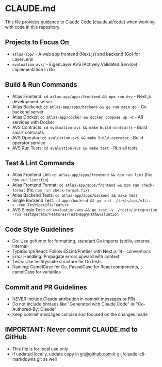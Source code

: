 # CLAUDE.md

This file provides guidance to Claude Code (claude.ai/code) when working with code in this repository.

## Projects to Focus On
- `atlas-app/` - A web app frontend (Next.js) and backend (Go) for LayerLens
- `evaluation-avs/` - EigenLayer AVS (Actively Validated Service) implementation in Go

## Build & Run Commands
- Atlas Frontend: `cd atlas-app/apps/frontend && npm run dev` - Next.js development server
- Atlas Backend: `cd atlas-app/apps/backend && go run main.go` - Go backend server
- Atlas Docker: `cd atlas-app/docker && docker compose up -d` - All services with Docker
- AVS Contracts: `cd evaluation-avs && make build-contracts` - Build smart contracts
- AVS Operator: `cd evaluation-avs && make build-operator` - Build operator service
- AVS Run Tests: `cd evaluation-avs && make test` - Run all tests

## Test & Lint Commands
- Atlas Frontend Lint: `cd atlas-app/apps/frontend && npm run lint` (fix: `npm run lint:fix`)
- Atlas Frontend Format: `cd atlas-app/apps/frontend && npm run check-format` (fix: `npm run check-format:fix`)
- Atlas Backend Tests: `cd atlas-app/apps/backend && make test`
- Single Backend Test: `cd apps/backend && go test ./tests/api/v1/... -v -run TestSpecificFeature`
- AVS Single Test: `cd evaluation-avs && go test -v ./tests/integration -run TestOperatorFeatures/TestHappyPathEvaluation`

## Code Style Guidelines
- Go: Use gofumpt for formatting, standard Go imports (stdlib, external, internal)
- TypeScript/React: Follow ESLint/Prettier with Next.js 14+ conventions
- Error Handling: Propagate errors upward with context
- Tests: Use testify/suite structure for Go tests
- Naming: CamelCase for Go, PascalCase for React components, camelCase for variables

## Commit and PR Guidelines
- NEVER include Claude attribution in commit messages or PRs
- Do not include phrases like "Generated with Claude Code" or "Co-Authored-By: Claude"
- Keep commit messages concise and focused on the changes made

## IMPORTANT: Never commit CLAUDE.md to GitHub
- This file is for local use only
- If updated locally, update copy in git@github.com:k-g-j/claude-cli-markdowns.git as well